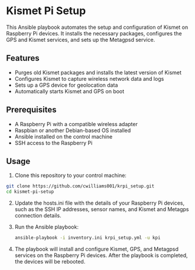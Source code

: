 # Kismet Pi Setup

This Ansible playbook automates the setup and configuration of Kismet on Raspberry Pi devices. It installs the necessary packages, configures the GPS and Kismet services, and sets up the Metagpsd service.

## Features

- Purges old Kismet packages and installs the latest version of Kismet
- Configures Kismet to capture wireless network data and logs
- Sets up a GPS device for geolocation data
- Automatically starts Kismet and GPS on boot

## Prerequisites

- A Raspberry Pi with a compatible wireless adapter
- Raspbian or another Debian-based OS installed
- Ansible installed on the control machine
- SSH access to the Raspberry Pi

## Usage

1. Clone this repository to your control machine:

```bash
git clone https://github.com/cwilliams001/krpi_setup.git
cd kismet-pi-setup
```
2. Update the hosts.ini file with the details of your Raspberry Pi devices, such as the SSH IP addresses, sensor names, and Kismet and Metagps connection details.

3. Run the Ansible playbook:
    
    ```bash
    ansible-playbook -i inventory.ini krpi_setup.yml -u kpi
    ```
4. The playbook will install and configure Kismet, GPS, and Metagpsd services on the Raspberry Pi devices. After the playbook is completed, the devices will be rebooted.

